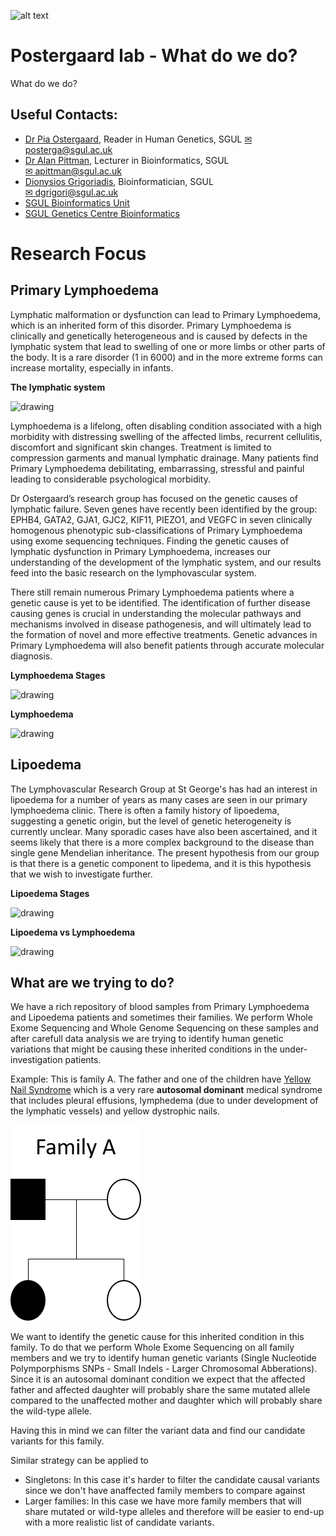 ![alt text](https://ukeducationguide.com/wp-content/uploads/2014/10/stgeorgeslondon.jpg "St George's, University of London") 
# Postergaard lab - What do we do?
What do we do?

## Useful Contacts: 
- [Dr Pia Ostergaard](https://www.sgul.ac.uk/profiles/pia-ostergaard), Reader in Human Genetics, SGUL
	[✉ posterga@sgul.ac.uk](mailto:apittman@sgul.ac.uk)
- [Dr Alan Pittman](https://github.com/alanmichaelpittman100), Lecturer in Bioinformatics, SGUL  
	[✉ apittman@sgul.ac.uk](mailto:apittman@sgul.ac.uk)
- [Dionysios Grigoriadis](https://github.com/digrigor), Bioinformatician, SGUL  
	[✉ dgrigori@sgul.ac.uk](mailto:dgrigori@sgul.ac.uk)
- [SGUL Bioinformatics Unit](http://bioinformatics.sgul.ac.uk/)
- [SGUL Genetics Centre Bioinformatics](https://github.com/sgul-genetics-centre-bioinformatics)

# Research Focus
## Primary Lymphoedema 

Lymphatic malformation or dysfunction can lead to Primary Lymphoedema, which is an inherited form of this disorder. Primary Lymphoedema is clinically and genetically heterogeneous and is caused by defects in the lymphatic system that lead to swelling of one or more limbs or other parts of the body. It is a rare disorder (1 in 6000) and in the more extreme forms can increase mortality, especially in infants.
  
**The lymphatic system**
  
<img src="https://www.mayoclinic.org/-/media/kcms/gbs/patient-consumer/images/2013/11/15/17/42/ds00186_-ds00350_-ds00351_-my00828_-my01271_im04253_mcdc7_lymphatic_systemthu_jpg.jpg" alt="drawing" width="200">

Lymphoedema is a lifelong, often disabling condition associated with a high morbidity with distressing swelling of the affected limbs, recurrent cellulitis, discomfort and significant skin changes. Treatment is limited to compression garments and manual lymphatic drainage. Many patients find Primary Lymphoedema debilitating, embarrassing, stressful and painful leading to considerable psychological morbidity.

Dr Ostergaard’s research group has focused on the genetic causes of lymphatic failure. Seven genes have recently been identified by the group: EPHB4, GATA2, GJA1, GJC2, KIF11, PIEZO1, and VEGFC in seven clinically homogenous phenotypic sub-classifications of Primary Lymphoedema using exome sequencing techniques. Finding the genetic causes of lymphatic dysfunction in Primary Lymphoedema, increases our understanding of the development of the lymphatic system, and our results feed into the basic research on the lymphovascular system.

There still remain numerous Primary Lymphoedema patients where a genetic cause is yet to be identified. The identification of further disease causing genes is crucial in understanding the molecular pathways and mechanisms involved in disease pathogenesis, and will ultimately lead to the formation of novel and more effective treatments. Genetic advances in Primary Lymphoedema will also benefit patients through accurate molecular diagnosis.
  
**Lymphoedema Stages**
  
<img src="https://upload.wikimedia.org/wikipedia/commons/thumb/1/1f/Lower_Limb_Lymphedema.png/588px-Lower_Limb_Lymphedema.png" alt="drawing">
    
**Lymphoedema**
  
<img src="https://www.mayoclinic.org/-/media/kcms/gbs/patient-consumer/images/2017/12/19/15/43/r11_lymphedema-8col.jpg" alt="drawing">

## Lipoedema

The Lymphovascular Research Group at St George's has had an interest in lipoedema for a number of years as many cases are seen in our primary lymphoedema clinic. There is often a family history of lipoedema, suggesting a genetic origin, but the level of genetic heterogeneity is currently unclear. Many sporadic cases have also been ascertained, and it seems likely that there is a more complex background to the disease than single gene Mendelian inheritance. The present hypothesis from our group is that there is a genetic component to lipedema, and it is this hypothesis that we wish to investigate further.
    
**Lipoedema Stages**
  
<img src="https://www.leslynkeith.com/images/lipedema-stages.jpg" alt="drawing">
    
**Lipoedema vs Lymphoedema**
  
<img src="https://www.swfhealthandwellness.com/wp-content/uploads/2018/12/Lipedema-vs.-Lymphedema.jpg" alt="drawing">

## What are we trying to do?
We have a rich repository of blood samples from Primary Lymphoedema and Lipoedema patients and sometimes their families. We perform Whole Exome Sequencing and Whole Genome Sequencing on these samples and after carefull data analysis we are trying to identify human genetic variations that might be causing these inherited conditions in the under-investigation patients.

Example:
This is family A. The father and one of the children have [Yellow Nail Syndrome](https://en.wikipedia.org/wiki/Yellow_nail_syndrome) which is a very rare **autosomal dominant** medical syndrome that includes pleural effusions, lymphedema (due to under development of the lymphatic vessels) and yellow dystrophic nails.
  
<img src="https://github.com/sgul-genetics-centre-bioinformatics/Bioinformatics-Students/blob/master/postergaard_lab/images/pedig.png" alt="drawing">
  
We want to identify the genetic cause for this inherited condition in this family. To do that we perform Whole Exome Sequencing on all family members and we try to identify human genetic variants (Single Nucleotide Polymporphisms SNPs - Small Indels - Larger Chromosomal Abberations). Since it is an autosomal dominant condition we expect that the affected father and affected daughter will probably share the same mutated allele compared to the unaffected mother and daughter which will probably share the wild-type allele.

Having this in mind we can filter the variant data and find our candidate variants for this family.

Similar strategy can be applied to 
- Singletons: In this case it's harder to filter the candidate causal variants since we don't have anaffected family members to compare against
- Larger families: In this case we have more family members that will share mutated or wild-type alleles and therefore will be easier to end-up with a more realistic list of candidate variants.
